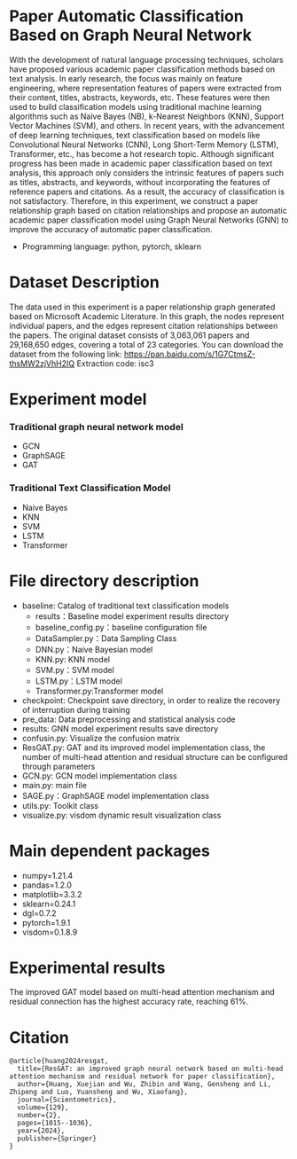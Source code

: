 # Paper Automatic Classification Based on Graph Neural Network
  With the development of natural language processing techniques, scholars have proposed various academic paper classification methods based on text analysis. In early research, the focus was mainly on feature engineering, where representation features of papers were extracted from their content, titles, abstracts, keywords, etc. These features were then used to build classification models using traditional machine learning algorithms such as Naive Bayes (NB), k-Nearest Neighbors (KNN), Support Vector Machines (SVM), and others. In recent years, with the advancement of deep learning techniques, text classification based on models like Convolutional Neural Networks (CNN), Long Short-Term Memory (LSTM), Transformer, etc., has become a hot research topic. Although significant progress has been made in academic paper classification based on text analysis, this approach only considers the intrinsic features of papers such as titles, abstracts, and keywords, without incorporating the features of reference papers and citations. As a result, the accuracy of classification is not satisfactory. Therefore, in this experiment, we construct a paper relationship graph based on citation relationships and propose an automatic academic paper classification model using Graph Neural Networks (GNN) to improve the accuracy of automatic paper classification.
  * Programming language: python, pytorch, sklearn
# Dataset Description
  The data used in this experiment is a paper relationship graph generated based on Microsoft Academic Literature. In this graph, the nodes represent individual papers, and the edges represent citation relationships between the papers. The original dataset consists of 3,063,061 papers and 29,168,650 edges, covering a total of 23 categories.
You can download the dataset from the following link: https://pan.baidu.com/s/1G7CtmsZ-thsMW2zjVhH2IQ
Extraction code: isc3
# Experiment model
### Traditional graph neural network model
   * GCN
   * GraphSAGE
   * GAT 
### Traditional Text Classification Model
   * Naive Bayes
   * KNN
   * SVM
   * LSTM
   * Transformer
# File directory description
  * baseline: Catalog of traditional text classification models
      - results：Baseline model experiment results directory
      - baseline_config.py：baseline configuration file
      - DataSampler.py：Data Sampling Class
      - DNN.py：Naive Bayesian model
      - KNN.py: KNN model
      - SVM.py：SVM model
      - LSTM.py：LSTM model
      - Transformer.py:Transformer model
  * checkpoint: Checkpoint save directory, in order to realize the recovery of interruption during training
  * pre_data: Data preprocessing and statistical analysis code
  * results: GNN model experiment results save directory
  * confusin.py: Visualize the confusion matrix
  * ResGAT.py: GAT and its improved model implementation class, the number of multi-head attention and residual structure can be configured through parameters
  * GCN.py: GCN model implementation class
  * main.py: main file
  * SAGE.py：GraphSAGE model implementation class
  * utils.py: Toolkit class
  * visualize.py: visdom dynamic result visualization class
 # Main dependent packages
   * numpy=1.21.4
   * pandas=1.2.0
   * matplotlib=3.3.2
   * sklearn=0.24.1
   * dgl=0.7.2
   * pytorch=1.9.1
   * visdom=0.1.8.9
# Experimental results
  The improved GAT model based on multi-head attention mechanism and residual connection has the highest accuracy rate, reaching 61%.

# Citation
```
@article{huang2024resgat,
  title={ResGAT: an improved graph neural network based on multi-head attention mechanism and residual network for paper classification},
  author={Huang, Xuejian and Wu, Zhibin and Wang, Gensheng and Li, Zhipeng and Luo, Yuansheng and Wu, Xiaofang},
  journal={Scientometrics},
  volume={129},
  number={2},
  pages={1015--1036},
  year={2024},
  publisher={Springer}
}
```
